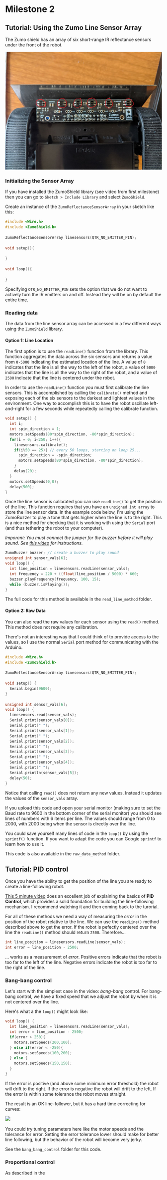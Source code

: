 # Milestone 2

## Tutorial: Using the Zumo Line Sensor Array

The Zumo shield has an array of six short-range IR reflectance sensors under the front of the robot. 

![](img/line_sensors.jpg)

### Initializing the Sensor Array

If you have installed the ZumoShield library (see video from first milestone) then you can go to `Sketch > Include Library`
and select `ZumoShield`.

Create an instance of the `ZumoReflectanceSensorArray` in your sketch like this:

```c++
#include <Wire.h>
#include <ZumoShield.h>

ZumoReflectanceSensorArray linesensors(QTR_NO_EMITTER_PIN);

void setup(){

}

void loop(){

}
```

Specifying `QTR_NO_EMITTER_PIN` sets the option that we do not want to actively turn the IR emitters on and off.
Instead they will be on by default the entire time.

### Reading data 

The data from the line sensor array can be accessed in a few different ways using the `ZumoShield` library.

#### Option 1: Line Location

The first option is to use the `readLine()` function from the library. This function aggregates the data across
the six sensors and returns a value from `0-5000` indicating the estimated location of the line. A value of `0`
indicates that the line is all the way to the left of the robot, a value of `5000` indicates that the line is 
all the way to the right of the robot, and a value of `2500` indicate that the line is centered under the robot.

In order to use the `readLine()` function you must first calibrate the line sensors. This is accomplished by
calling the `calibrate()` method and exposing each of the six sensors to the darkest and lightest values in
the environment. One way to accomplish this is to have the robot oscillate left-and-right for a few seconds
while repeatedly calling the calibrate function. 

```c++
void setup() {
  int i;
  int spin_direction = 1;
  motors.setSpeeds(80*spin_direction, -80*spin_direction);
  for(i = 0; i<250; i++){
    linesensors.calibrate();
    if(i%50 == 25){ // every 50 loops, starting on loop 25...
      spin_direction = -spin_direction;
      motors.setSpeeds(80*spin_direction, -80*spin_direction);
    }
    delay(20);
  }
  motors.setSpeeds(0,0);
  delay(500);
}
```
Once the line sensor is calibrated you can use `readLine()` to get the position of the line. This function
requires that you have an `unsigned int array` to store the line sensor data. In the example code below, I'm
using the ZumoBuzzer to play a tone that gets higher when the line is to the right. This is a nice method
for checking that it is working with using the `Serial` port (and thus tethering the robot to your computer).

*Imporant: You must connect the jumper for the buzzer before it will play sound. See [this video](https://www.youtube.com/watch?v=SL-j1g6T6WY) for instructions.*

```c++
ZumoBuzzer buzzer; // create a buzzer to play sound
unsigned int sensor_vals[6];
void loop() {
  int line_position = linesensors.readLine(sensor_vals);
  int frequency = 220 + ((float)line_position / 5000) * 660;
  buzzer.playFrequency(frequency, 100, 15);
  while (buzzer.isPlaying());
}
```

The full code for this method is available in the `read_line_method` folder.

#### Option 2: Raw Data

You can also read the raw values for each sensor using the `read()` method. This method does not require any
calibration.

There's not an interesting way that I could think of to provide access to the values, so I use the normal
`Serial` port method for communicating with the Arduino.

```c++
#include <Wire.h>
#include <ZumoShield.h>

ZumoReflectanceSensorArray linesensors(QTR_NO_EMITTER_PIN);

void setup() {
  Serial.begin(9600);
}

unsigned int sensor_vals[6];
void loop() {
  linesensors.read(sensor_vals);
  Serial.print(sensor_vals[0]);
  Serial.print(" ");
  Serial.print(sensor_vals[1]);
  Serial.print(" ");
  Serial.print(sensor_vals[2]);
  Serial.print(" ");
  Serial.print(sensor_vals[3]);
  Serial.print(" ");
  Serial.print(sensor_vals[4]);
  Serial.print(" ");
  Serial.println(sensor_vals[5]);
  delay(50);
}
```

Notice that calling `read()` does not return any new values. Instead it updates the values of the `sensor_vals`
array. 

If you upload this code and open your serial monitor (making sure to set the Baud rate to 9600 in the bottom
corner of the serial monitor) you should see lines of numbers with 6 items per line. The values should range 
from 0 to 2000, with 2000 being when the sensor is directly over the line.

You could save yourself many lines of code in the `loop()` by using the `sprintf()` function. If you want
to adapt the code you can Google `sprintf` to learn how to use it.

This code is also available in the `raw_data_method` folder.

## Tutorial: PID control

Once you have the ability to get the position of the line you are ready to create a line-following robot.

[This 5 minute video](https://www.youtube.com/watch?v=4Y7zG48uHRo) does an excellent job of explaining 
the basics of **PID Control**, which provides a solid foundation for building the line-following mechanism. 
I recommend watching it and then coming back to the turorial.

For all of these methods we need a way of measuring the *error* in the position of the robot relative
to the line. We can use the `readLine()` method described above to get the error. If the robot is pefectly
centered over the line the `readLine()` method should return `2500`. Therefore...

```c++
int line_position = linesensors.readLine(sensor_vals);
int error = line_position - 2500;
```

... works as a measurement of *error*. Positive errors indicate that the robot is too far to the left of the line.
Negative errors indicate the robot is too far to the right of the line.

### Bang-bang control

Let's start with the simplest case in the video: *bang-bang* control. For bang-bang control, we have a fixed
speed that we adjust the robot by when it is not centered over the line. 

Here's what a the `loop()` might look like:

```c++
void loop() {
  int line_position = linesensors.readLine(sensor_vals);
  int error = line_position - 2500;
  if(error > 250){
    motors.setSpeeds(200,100);
  } else if(error < -250){
    motors.setSpeeds(100,200);
  } else {
    motors.setSpeeds(150,150);
  }
}
```

If the error is positive (and above some minimum error threshold) the robot will drift to the right. If
the error is negative the robot will drift to the left. If the error is within some tolerance the robot
moves straight.

The result is an OK line-follower, but it has a hard time correcting for curves:

![](img/bb_lf.gif)

You could try tuning parameters here like the motor speeds and the tolerance for error. Setting the error
tolerance lower should make for better line following, but the behavior of the robot will become very
jerky.

See the `bang_bang_control` folder for this code.

### Proportional control

As described in the 





